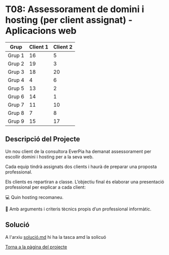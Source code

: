 # T08: Assessorament de domini i hosting (per client assignat) - Aplicacions web
| Grup      | Client 1 | Client 2 |
|-----------|----------|----------|
| Grup 1    | 16       | 5        |
| Grup 2    | 19       | 3        |
| Grup 3    | 18       | 20       |
| Grup 4    | 4        | 6        |
| Grup 5    | 13       | 2        |
| Grup 6    | 14       | 1        |
| Grup 7    | 11       | 10       |
| Grup 8    | 7        | 8        |
| Grup 9    | 15       | 17       |

## Descripció del Projecte

Un nou client de la consultora EverPia ha demanat assessorament per escollir domini i hosting per a la seva web.

Cada equip tindrà assignats dos clients i haurà de preparar una proposta professional.

Els clients es repartiran a classe.
L’objectiu final és elaborar una presentació professional per explicar a cada client:

💻 Quin hosting recomaneu.

🧾 Amb arguments i criteris tècnics propis d’un professional informàtic.

## Solució
A l'arxiu [solució.md](solució.md) hi ha la tasca amd la solicuó

[Torna a la pàgina del projecte](../README.md)
